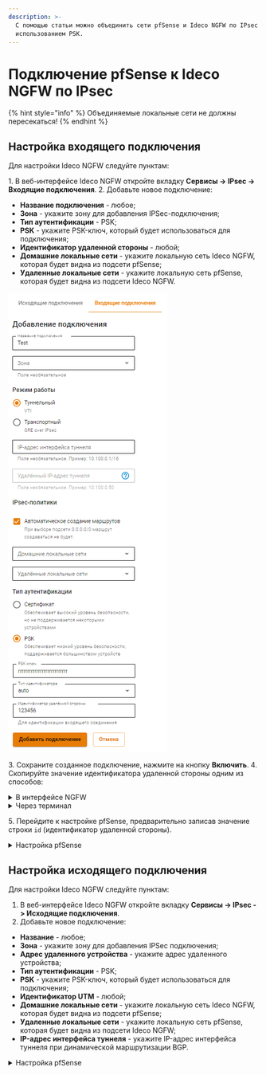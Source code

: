 ```yaml
---
description: >-
  С помощью статьи можно объединить сети pfSense и Ideco NGFW по IPsec с
  использованием PSK.
---
```


# Подключение pfSense к Ideco NGFW по IPsec

{% hint style="info" %}
Объединяемые локальные сети не должны пересекаться!
{% endhint %}

## Настройка входящего подключения

Для настройки Ideco NGFW следуйте пунктам:

1\. В веб-интерфейсе Ideco NGFW откройте вкладку **Сервисы -> IPsec -> Входящие подключения**.
2\. Добавьте новое подключение:

* **Название подключения** - любое;
* **Зона** - укажите зону для добавления IPSec-подключения;
* **Тип аутентификации** - PSK;
* **PSK** - укажите PSK-ключ, который будет использоваться для подключения;
* **Идентификатор удаленной стороны** - любой;
* **Домашние локальные сети** - укажите локальную сеть Ideco NGFW, которая будет видна из подсети pfSense;
* **Удаленные локальные сети** - укажите локальную сеть pfSense, которая будет видна из подсети Ideco NGFW.

![](/.gitbook/assets/ipsec-connection-pfsense-to-utm4.png)

3\. Сохраните созданное подключение, нажмите на кнопку **Включить**.
4\. Скопируйте значение идентификатора удаленной стороны одним из способов:

<details>

<summary>В интерфейсе NGFW</summary>

Во вкладке **Сервисы -> IPsec -> Входящие подключения** в строке **Идентификатор удаленной стороны**.

![](/.gitbook/assets/ipsec-connection-pfsense-to-utm5.png)

</details>

<details>

<summary>Через терминал</summary>

На Ideco NGFW в папке `/run/ideco-ipsec-backend/strongswan/swanctl/conf.d/` будет сгенерирован конфигурационный файл. Необходимо перейти в консоль и открыть на редактирование файл вида `device_<номер>.conf`. Из этого файла необходимо скопировать значение строки `id`(идентификатор удаленной стороны).

![](/.gitbook/assets/ipsec-connection-pfsense-to-utm1.png)

</details>

5\. Перейдите к настройке pfSense, предварительно записав значение строки `id` (идентификатор удаленной стороны).

<details>

<summary>Настройка pfSense</summary>

Для настройки следуйте пунктам:

1\. В веб-интерфейсе pfSense перейдите на вкладку **VPN –> IPsec –> Tunnels**.

2\. Добавьте новое подключение:

* **Description** - любое;
* **Key Exchange version** - IKEv2;
* **Internet Protocol** - IPv4;
* **Interface** - выберите внешний интерфейс pfSense, который будет использоваться для подключения к Ideco NGFW;
* **Remote Gateway** - IP внешнего интерфейса Ideco NGFW;
* **Authentication Method** - Mutual PSK;
* **My identifier и Peer identifier** - сюда вставьте значение строки `id` на Ideco NGFW (см. шаг 4 в настройке Ideco NGFW);
* **Pre-Shared Key** - вставьте PSK-ключ, который ранее прописывали на Ideco NGFW;
* **Encryption Algorithm** используйте следующие параметры:
  1. **Algorithm** - AES256-GCM;
  2. **Key length** - 128 bit;
  3. **Hash** - SHA256;
  4. **DH Group** - Elliptic Curve 25519-256.

Все остальные значения можно оставить по умолчанию.

3\. Сохраните подключение.

4\. Нажмите на кнопку **Show Phase 2 Entries** и добавьте новую Phase 2. Здесь укажите:

**Encryption Algorithm**: используйте следующие параметры:

1. **Algorithm** - AES256-GCM;
2. **Key length** - 128 bit;
3. **Hash** - SHA256;
4. **DH Group** - Elliptic Curve 25519-256.

* **Local Network** - локальную сеть pfSense, которая будет доступна из подсети Ideco NGFW.
* **Remote Network** - локальную сеть Ideco NGFW, которая будет доступна из подсети pfSense.

Все остальные значения можно оставить по умолчанию.

5\. Сохраните подключение.

6\. Разрешите хождение трафика между локальными сетями pfSense и Ideco NGFW в настройках файрвола pfSense (переходим на вкладку **Firewall -> Rules -> IPsec** и создаем два правила, разрешающие хождение трафика между локальными сетями Ideco NGFW и pfSense).

Обращаем внимание на раздел файрвола WAN - в нем по умолчанию запрещен входящий трафик из "серых" подсетей, который требуется разрешить.

7\. Теперь переходим на вкладку **Status -> IPsec** (там должно появится созданное подключение), нажимаем на кнопку Connect VPN.

Если соединение установить не удалось, следует пересоздать соединение на NGFW, указав в поле **Идентификатор ключа** значение, которое мы указали в My identifier и Peer identifier у pfSense, и попробовать подключиться еще раз. На стороне pfSense никаких изменений вносить не требуется.

</details>

## Настройка исходящего подключения

Для настройки Ideco NGFW следуйте пунктам:

1. В веб-интерфейсе Ideco NGFW откройте вкладку **Сервисы -> IPsec -> Исходящие подключения**.
2. Добавьте новое подключение:

* **Название** - любое;
* **Зона** - укажите зону для добавления IPSec подключения;
* **Адрес удаленного устройства** - укажите адрес удаленного устройства;
* **Тип аутентификации** - PSK;
* **PSK** - укажите PSK-ключ, который будет использоваться для подключения;
* **Идентификатор UTM** - любой;
* **Домашние локальные сети** - укажите локальную сеть Ideco NGFW, которая будет видна из подсети pfSense;
* **Удаленные локальные сети** - укажите локальную сеть pfSense, которая будет видна из подсети Ideco NGFW;
* **IP-адрес интерфейса туннеля** - укажите IP-адрес интерфейса туннеля при динамической маршрутизации BGP.

<details>

<summary>Настройка pfSense</summary>

Для настройки следуйте пунктам:

1\. В веб-интерфейсе pfSense перейдите на вкладку **VPN > IPsec > Advanced Options** и в поле **Child SA Start Action** выберите параметр **None (Responder Only)**.

2\. Добавьте новое подключение:

* **Key Exchange version** - IKEv2;
* **Internet Protocol** - IPv4;
* **Interface** - выберите внешний интерфейс pfSense, который будет использоваться для подключения к Ideco NGFW;
* **Remote Gateway** - IP внешнего интерфейса Ideco NGFW;
* **Description** - любое;
* **Authentication Method** - Mutual PSK;
* **My identifier** - My ip address;
* **Peer identifier** - KeyID tag. Введите идентификатор удаленной стороны, т. е. Ideco NGFW;
* **Pre-Shared Key** - введите PSK-ключ;
* **Encryption Algorithm**:
  * Для **Ideco UTM версии 10.0 и Ideco NGFW версии 16.0 и новее** используйте следующие параметры:
    1\. **Algorithm** - AES256-GCM;
    2\. **Key length** - 128 bit;
    3\. **Hash** - SHA256;
    4\. **DH Group** - Elliptic Curve 25519-256.

3\. Сохраните подключение.

4\. Нажмите на кнопку **Show Phase 2 Entries** и добавьте новую Phase 2 и укажите следующие значения:

**Encryption Algorithm**:

  * **Для Ideco UTM версии 10.0 и Ideco NGFW версии 16.0 и новее** используйте следующие параметры:
    1\. **Algorithm** - AES256-GCM;
    2\. **Key length** - 128 bit;
    3\. **Hash** - SHA256;
    4\. **DH Group** - Elliptic Curve 25519-256;

* **Local Network** - локальную сеть pfSense, которая будет доступна из подсети Ideco NGFW.
* **Remote Network** - локальную сеть Ideco NGFW, которая будет доступна из подсети pfSense.

Все остальные значения можно оставить по умолчанию.

5\. Сохраните подключение;

6\. Затем нужно разрешить хождение трафика между локальными сетями pfSense и Ideco NGFW в настройках файрвола pfSense (переходим на вкладку **Firewall -> Rules -> IPsec** и создаем два правила, разрешающие хождение трафика между локальными сетями Ideco NGFW и pfSense).

7\. Обращаем внимание на раздел файрвола **WAN** - в нем по умолчанию запрещен входящий трафик из "серых" подсетей, который требуется разрешить.

8\. Теперь переходим на вкладку **Status -> IPsec** (там должно появится созданное подключение), нажимаем на кнопку Connect VPN.

Если соединение установить не удалось, следует пересоздать соединение на NGFW, указав в поле **Идентификатор ключа** значение, которое мы указали в My identifier и Peer identifier у pfSense, и попробовать подключиться еще раз. На стороне pfSense никаких изменений вносить не требуется.

</details>
